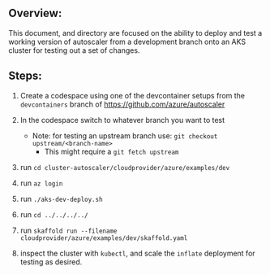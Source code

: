 ## Overview:

This document, and directory are focused on the ability to deploy and test a working version of autoscaler from a development branch onto an AKS cluster for testing out a set of changes.

## Steps:

1. Create a codespace using one of the devcontainer setups from the `devcontainers` branch of https://github.com/azure/autoscaler

2. In the codespace switch to whatever branch you want to test
    - Note: for testing an upstream branch use: `git checkout upstream/<branch-name>`
        - This might require a `git fetch upstream`

5. run `cd cluster-autoscaler/cloudprovider/azure/examples/dev`

6. run `az login`

7. run `./aks-dev-deploy.sh`

8. run `cd ../../../../`

9. run `skaffold run --filename cloudprovider/azure/examples/dev/skaffold.yaml`

10. inspect the cluster with `kubectl`, and scale the `inflate` deployment for testing as desired.
